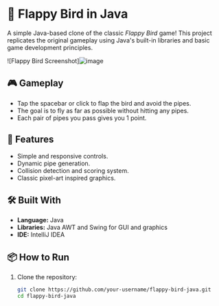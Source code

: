# 🐤 Flappy Bird in Java

A simple Java-based clone of the classic *Flappy Bird* game! This project replicates the original gameplay using Java's built-in libraries and basic game development principles.

![Flappy Bird Screenshot]![image](https://github.com/user-attachments/assets/d0a10ad1-78ff-469a-8463-4d78723f1bec)

## 🎮 Gameplay

- Tap the spacebar or click to flap the bird and avoid the pipes.
- The goal is to fly as far as possible without hitting any pipes.
- Each pair of pipes you pass gives you 1 point.

## 🚀 Features

- Simple and responsive controls.
- Dynamic pipe generation.
- Collision detection and scoring system.
- Classic pixel-art inspired graphics.

## 🛠️ Built With

- **Language:** Java
- **Libraries:** Java AWT and Swing for GUI and graphics
- **IDE:** IntelliJ IDEA

## 📦 How to Run

1. Clone the repository:
   ```bash
   git clone https://github.com/your-username/flappy-bird-java.git
   cd flappy-bird-java
